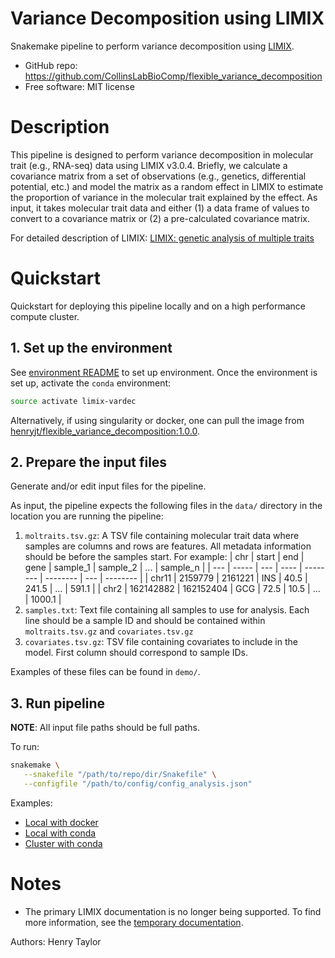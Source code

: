 Variance Decomposition using LIMIX
==================================

Snakemake pipeline to perform variance decomposition using [LIMIX](https://github.com/limix/limix).

* GitHub repo: https://github.com/CollinsLabBioComp/flexible_variance_decomposition
* Free software: MIT license

# Description

This pipeline is designed to perform variance decomposition in molecular trait (e.g., RNA-seq) data using LIMIX v3.0.4. Briefly, we calculate a covariance matrix from a set of observations (e.g., genetics, differential potential, etc.) and model the matrix as a random effect in LIMIX to estimate the proportion of variance in the molecular trait explained by the effect. As input, it takes molecular trait data and either (1) a data frame of values to convert to a covariance matrix or (2) a pre-calculated covariance matrix.

For detailed description of LIMIX: [LIMIX: genetic analysis of multiple traits](https://www.biorxiv.org/content/10.1101/003905v2)

# Quickstart

Quickstart for deploying this pipeline locally and on a high performance compute cluster.


## 1. Set up the environment

See [environment README](envs/README.md) to set up environment. Once the environment is set up, activate the `conda` environment:

```bash
source activate limix-vardec
```

Alternatively, if using singularity or docker, one can pull the image from [henryjt/flexible_variance_decomposition:1.0.0](https://hub.docker.com/layers/202247912/henryjt/flexible_variance_decomposition/1.0.0/images/sha256-9fa1a061f8c5f2f9cec93a08ac61a20652e068b41924a4cdbaaf6ec1349203c8?context=repo).

## 2. Prepare the input files

Generate and/or edit input files for the pipeline.

As input, the pipeline expects the following files in the `data/` directory in the location you are running the pipeline:
1. `moltraits.tsv.gz`: A TSV file containing molecular trait data where samples are columns and rows are features. All metadata information should be before the
    samples start. For example:
    | chr | start | end | gene | sample_1 | sample_2 | ... | sample_n |
    | --- | ----- | --- | ---- | -------- | -------- | --- | -------- |
    | chr11 | 2159779 | 2161221 | INS | 40.5 | 241.5 | ... | 591.1 |
    | chr2 | 162142882 | 162152404 | GCG | 72.5 | 10.5 | ... | 1000.1 |
2. `samples.txt`: Text file containing all samples to use for analysis. Each line should be a sample ID and should be contained within `moltraits.tsv.gz` and `covariates.tsv.gz`
3. `covariates.tsv.gz`: TSV file containing covariates to include in the model. First column should correspond to sample IDs.

Examples of these files can be found in `demo/`.


## 3. Run pipeline

**NOTE**: All input file paths should be full paths.

To run:
```bash
snakemake \
   --snakefile "/path/to/repo/dir/Snakefile" \
   --configfile "/path/to/config/config_analysis.json"
```

Examples:
* [Local with docker](demo/run_variance_decomposition__docker.sh)
* [Local with conda](demo/run_variance_decomposition__local.sh)
* [Cluster with conda](demo/run_variance_decomposition__sge.sh)

# Notes
* The primary LIMIX documentation is no longer being supported. To find more information, see the [temporary documentation](https://limix-tempdoc.readthedocs.io/en/latest/index.html).


Authors: Henry Taylor
